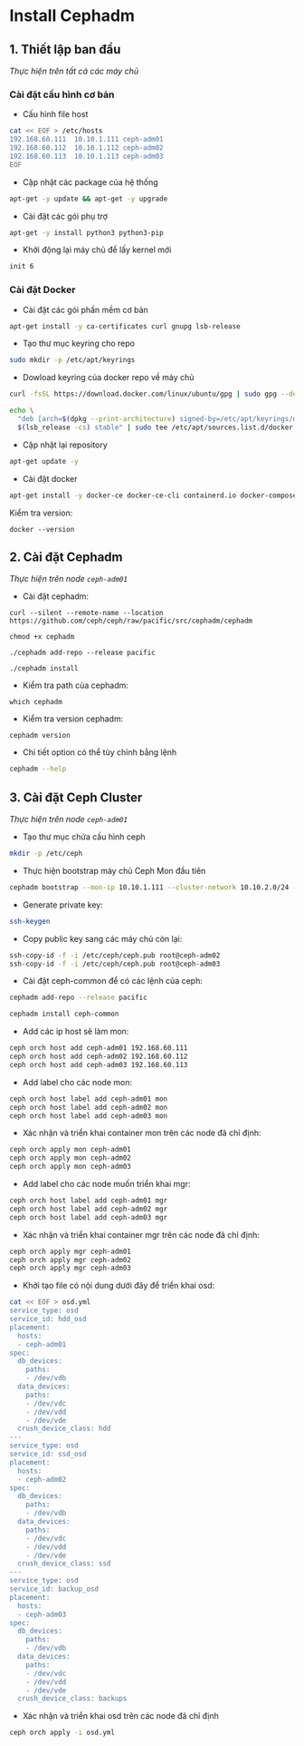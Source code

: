 # Install Cephadm

## 1. Thiết lập ban đầu
*Thực hiện trên tất cả các máy chủ*
### Cài đặt cấu hình cơ bản
- Cấu hình file host
```sh
cat << EOF > /etc/hosts
192.168.60.111  10.10.1.111 ceph-adm01
192.168.60.112  10.10.1.112 ceph-adm02
192.168.60.113  10.10.1.113 ceph-adm03
EOF
```
- Cập nhật các package của hệ thống
```sh
apt-get -y update && apt-get -y upgrade
```

- Cài đặt các gói phụ trợ
```sh
apt-get -y install python3 python3-pip
```

- Khởi động lại máy chủ để lấy kernel mới
```sh
init 6
```

### Cài đặt Docker
- Cài đặt các gói phần mềm cơ bản
```sh
apt-get install -y ca-certificates curl gnupg lsb-release
```

- Tạo thư mục keyring cho repo
```sh
sudo mkdir -p /etc/apt/keyrings
```

- Dowload keyring của docker repo về máy chủ
```sh
curl -fsSL https://download.docker.com/linux/ubuntu/gpg | sudo gpg --dearmor -o /etc/apt/keyrings/docker.gpg

echo \
  "deb [arch=$(dpkg --print-architecture) signed-by=/etc/apt/keyrings/docker.gpg] https://download.docker.com/linux/ubuntu \
  $(lsb_release -cs) stable" | sudo tee /etc/apt/sources.list.d/docker.list > /dev/null
```
- Cập nhật lại repository
```sh
apt-get update -y
```

- Cài đặt docker
```sh
apt-get install -y docker-ce docker-ce-cli containerd.io docker-compose-plugin
```
Kiểm tra version:
```
docker --version
```

## 2. Cài đặt Cephadm
*Thực hiện trên node `ceph-adm01`*
- Cài đặt cephadm:
```
curl --silent --remote-name --location https://github.com/ceph/ceph/raw/pacific/src/cephadm/cephadm

chmod +x cephadm

./cephadm add-repo --release pacific

./cephadm install
```

- Kiểm tra path của cephadm:
```
which cephadm
```
- Kiểm tra version cephadm:
```
cephadm version
```
- Chi tiết option có thể tùy chỉnh bằng lệnh
```sh
cephadm --help
```

## 3. Cài đặt Ceph Cluster
*Thực hiện trên node `ceph-adm01`*

- Tạo thư mục chứa cấu hình ceph
```sh
mkdir -p /etc/ceph
```
- Thực hiện bootstrap máy chủ Ceph Mon đầu tiên
```sh
cephadm bootstrap --mon-ip 10.10.1.111 --cluster-network 10.10.2.0/24 --initial-dashboard-user admin --initial-dashboard-password "Vnpt2022" --config 
```

- Generate private key:
```sh
ssh-keygen
```

- Copy public key sang các máy chủ còn lại:
```sh
ssh-copy-id -f -i /etc/ceph/ceph.pub root@ceph-adm02
ssh-copy-id -f -i /etc/ceph/ceph.pub root@ceph-adm03
```

- Cài đặt ceph-common để có các lệnh của ceph:
```sh
cephadm add-repo --release pacific

cephadm install ceph-common
```
- Add các ip host sẽ làm mon:
```sh
ceph orch host add ceph-adm01 192.168.60.111
ceph orch host add ceph-adm02 192.168.60.112
ceph orch host add ceph-adm03 192.168.60.113
```
- Add label cho các node mon:
```sh
ceph orch host label add ceph-adm01 mon
ceph orch host label add ceph-adm02 mon
ceph orch host label add ceph-adm03 mon
```
- Xác nhận và triển khai container mon trên các node đã chỉ định:
```sh
ceph orch apply mon ceph-adm01
ceph orch apply mon ceph-adm02
ceph orch apply mon ceph-adm03
```
- Add label cho các node muốn triển khai mgr:
```sh
ceph orch host label add ceph-adm01 mgr
ceph orch host label add ceph-adm02 mgr
ceph orch host label add ceph-adm03 mgr
```
- Xác nhận và triển khai container mgr trên các node đã chỉ định:
```sh
ceph orch apply mgr ceph-adm01
ceph orch apply mgr ceph-adm02
ceph orch apply mgr ceph-adm03
```

- Khởi tạo file có nội dung dưới đây để triển khai osd:
```sh
cat << EOF > osd.yml
service_type: osd
service_id: hdd_osd
placement:
  hosts:
  - ceph-adm01
spec:
  db_devices:
    paths:
    - /dev/vdb
  data_devices:
    paths:
    - /dev/vdc
    - /dev/vdd
    - /dev/vde
  crush_device_class: hdd
---
service_type: osd
service_id: ssd_osd
placement:
  hosts:
  - ceph-adm02
spec:
  db_devices:
    paths:
    - /dev/vdb
  data_devices:
    paths:
    - /dev/vdc
    - /dev/vdd
    - /dev/vde
  crush_device_class: ssd
---
service_type: osd
service_id: backup_osd
placement:
  hosts:
  - ceph-adm03
spec:
  db_devices:
    paths:
    - /dev/vdb
  data_devices:
    paths:
    - /dev/vdc
    - /dev/vdd
    - /dev/vde
  crush_device_class: backups
```
- Xác nhận và triển khai osd trên các node đã chỉ định
```sh
ceph orch apply -i osd.yml
```


